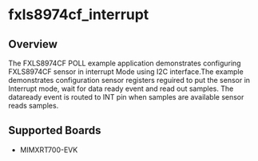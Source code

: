 # fxls8974cf_interrupt

## Overview

The FXLS8974CF POLL example application demonstrates configuring FXLS8974CF
sensor in interrupt Mode using I2C interface.The example demonstrates
configuration sensor registers reguired to put the sensor in Interrupt mode,
wait for data ready event and read out samples. The dataready event is routed to
INT pin when samples are available sensor reads samples.

## Supported Boards
- MIMXRT700-EVK
